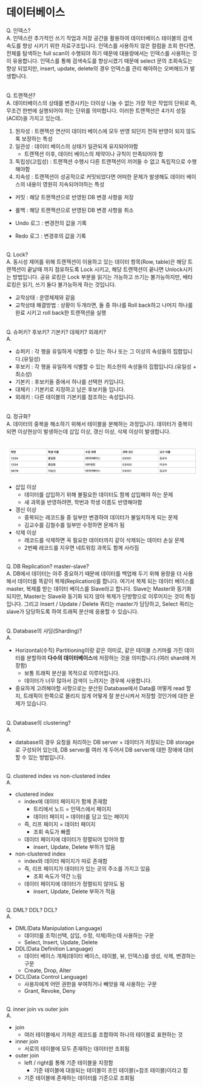 # 데이터베이스

Q. 인덱스?
<br>A. 인덱스란 추가적인 쓰기 작업과 저장 공간을 활용하여 데이터베이스 테이블의 검색 속도를 향상 시키기 위한 자료구조입니다. 인덱스를 사용하지 않은 컬럼을 조회 한다면, 전체를 탐색하는 full scan이 수행되야 하기 때문에 대용량에서는 인덱스를 사용하는 것이 유용합니다. 인덱스를 통해 검색속도를 향상시켰기 때문에 select 문의 조회속도는 향상 되었지만, insert, update, delete의 경우 인덱스를 관리 해야하는 오버헤드가 발생합니다.

<br>Q. 트랜잭션?
<br>A. 데이터베이스의 상태를 변경시키는 더이상 나눌 수 없는 가장 작은 작업의 단위로 즉, 무조건 한번에 실행되어야 하는 단위를 의미합니다. 이러한 트랜잭션은 4가지 성질(ACID)을 가지고 있는데..
1. 원자성 : 트랜잭션 연산이 데이터 베이스에 모두 반영 되던지 전혀 반영이 되지 않도록 보장하는 특성
2. 일관성 : 데이터 베이스의 상태가 일관되게 유지되어야함
    * 트랜잭션 이후, 데이터 베이스의 제약이나 규칙이 만족되어야 함
3. 독립성(고립성) : 트랜잭션 수행시 다른 트랜잭션이 끼어들 수 없고 독립적으로 수행해야함
4. 지속성 : 트랜잭션이 성공적으로 커밋되었다면 어떠한 문제가 발생해도 데이터 베이스의 내용이 영원히 지속되어야하는 특성

* 커밋 : 해당 트랜잭션으로 반영된 DB 변경 사항을 저장
* 롤백 : 해당 트랜잭션으로 반영된 DB 변경 사항을 취소

* Undo 로그 : 변경전의 값을 기록
* Redo 로그 : 변경후의 값을 기록

<br>Q. Lock?
<br>A. 동시성 제어를 위해 트랜잭션이 이용하고 있는 데이터 항목(Row, table)은 해당 트랜잭션이 끝날때 까지 점유하도록 Lock 시키고, 해당 트랜잭션이 끝나면 Unlock시키는 방법입니다. 공유 로킹은 Lock 부분을 읽기는 가능하고 쓰기는 불가능하지만, 배타 로킹은 읽기, 쓰기 둘다 불가능하게 하는 것입니다.

* 교착상태 : 운영체제와 같음
* 교착상태 해결방법 : 상황이 두개라면, 둘 중 하나를 Roll back하고 나머지 하나를 완료 시키고 roll back한 트랜잭션을 실행

<br>Q. 슈퍼키? 후보키? 기본키? 대체키? 외래키?
<br>A.
* 슈퍼키 : 각 행을 유일하게 식별할 수 있는 하나 또는 그 이상의 속성들의 집합입니다.(유일성)
* 후보키 : 각 행을 유일하게 식별할 수 있는 최소한의 속성들의 집합입니다.(유일성 + 최소성)
* 기본키 : 후보키들 중에서 하나를 선택한 키입니다.
* 대체키 : 기본키로 지정하고 남은 후보키들 입니다.
* 외래키 : 다른 테이블의 기본키를 참조하는 속성입니다.

<br>Q. 정규화?
<br>A. 데이터의 중복을 해소하기 위해서 테이블을 분해하는 과정입니다. 데이터가 중복이 되면 이상현상이 발생하는데 삽입 이상, 갱신 이상, 삭제 이상이 발생합니다.

<br>![정규화 예시](img/정규화.png)
* 삽입 이상
    * 데이터를 삽입하기 위해 불필요한 데이터도 함께 삽입해야 하는 문제
    * 새 과목을 반영하려면, 학번과 학생 이름도 반영해야함
* 갱신 이상
    * 중복되는 레코드들 중 일부만 변경하여 데이터가 불일치하게 되는 문제
    * 김교수를 김철수를 일부만 수정하면 문제가 됨
* 삭제 이상
    * 레코드를 삭제하면 꼭 필요한 데이터까지 같이 삭제되는 데이터 손실 문제
    * 2번째 레코드를 지우면 네트워킹 과목도 함께 사라짐

<br>Q. DB Replication? master-slave?
<br>A. DB에서 데이터는 아주 중요하기 때문에 데이터를 백업해 두기 위해 용량을 더 사용해서 데이터를 똑같이 복제(Replication)를 합니다. 여기서 복제 되는 데이터 베이스를 master, 복제를 받는 데이터 베이스를 Slave라고 합니다. Slave는 Master와 동기화 되지만, Master는 Slave와 동기화 되지 않아 복제가 단방향으로 이루어지는 것이 특징입니다. 그리고 Insert / Update / Delete 쿼리는 master가 담당하고, Select 쿼리는 slave가 담당하도록 하여 트래픽 분산에 응용할 수 있습니다.

<br>Q. Database의 샤딩(Sharding)?
<br>A.
* Horizontal(수직) Partitioning이랑 같은 의미로, 같은 테이블 스키마를 가진 데이터를 분할하여 **다수의 데이터베이스**에 저장하는 것을 의미합니다.(여러 shard에 저장함)
    * 보통 트래픽 분산을 목적으로 이루어집니다.
    * 데이터가 너무 많아서 검색이 느려지는 경우에 사용합니다.
* 중요하게 고려해야할 사항으로는 분산된 Database에서 Data를 어떻게 read 할지, 트래픽이 한쪽으로 몰리지 않게 어떻게 잘 분산시켜서 저장할 것인가에 대한 문제가 있습니다.

<br>Q. Database의 clustering?
<br>A.
* database의 경우 요청을 처리하는 DB server + 데이터가 저장되는 DB storage로 구성되어 있는데, DB server를 여러 개 두어서 DB server에 대한 장애에 대비할 수 있는 방법입니다.

<br>Q. clustered index vs non-clustered index
<br>A.
* clustered index
    * index에 데이터 페이지가 함께 존재함
        * 트리에서 노드 = 인덱스에서 페이지
        * 데이터 페이지 = 데이터를 담고 있는 페이지
    * 즉, 리프 페이지 = 데이터 페이지
        * 조회 속도가 빠름
    * 데이터 페이지에 데이터가 정렬되어 있어야 함
        * insert, Update, Delete 부하가 많음
* non-clustered index
    * index와 데이터 페이지가 따로 존재함
    * 즉, 리프 페이지가 데이터가 있는 곳의 주소를 가지고 있음
        * 조회 속도가 약간 느림
    * 데이터 페이지에 데이터가 정렬되지 않아도 됨
        * insert, Update, Delete 부하가 적음

<br>Q. DML? DDL? DCL?
<br>A.
* DML(Data Manipulation Language)
    * 데이터를 조작(선택, 삽입, 수정, 삭제)하는데 사용하는 구문
    * Select, Insert, Update, Delete
* DDL(Data Definition Language)
    * 데이터 베이스 개체(데이터 베이스, 테이블, 뷰, 인덱스)를 생성, 삭제, 변경하는 구문
    * Create, Drop, Alter
* DCL(Data Control Language)
    * 사용자에게 어떤 권한을 부여하거나 빼앗을 때 사용하는 구문
    * Grant, Revoke, Deny
    
<br>Q. inner join vs outer join
<br>A.
* join
    * 여러 테이블에서 가져온 레코드를 조합하여 하나의 테이블로 표현하는 것
* inner join
    * 서로의 테이블에 모두 존재하는 데이터만 조회됨
* outer join
    * left / right를 통해 기준 테이블을 지정함
        * 기준 테이블에 대응되는 테이블이 조인 테이블(=참조 테이블)이라고 함
    * 기준 테이블에 존재하는 데이터를 기준으로 조회됨